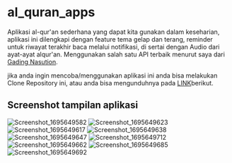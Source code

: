 # al_quran_apps
Aplikasi al-qur'an sederhana yang dapat kita gunakan dalam keseharian, aplikasi ini dilengkapi dengan feature tema gelap dan terang, reminder untuk riwayat terakhir baca melalui notifikasi, di sertai dengan Audio dari ayat-ayat alqur'an.
Menggunakan salah satu API terbaik menurut saya dari [Gading Nasution](https://github.com/gadingnst/quran-api).

jika anda ingin mencoba/menggunakan aplikasi ini anda bisa melakukan Clone Repository ini, atau anda bisa mengunduhnya pada [LINK](https://drive.google.com/file/d/1nWHPI2yq-w6ceEIv1PDvC8doI0_atQDG/view?usp=sharing)berikut.

## Screenshot tampilan aplikasi

![Screenshot_1695649582](https://github.com/Angga-Nugraha/al_quran_apps/assets/76716099/745a0d67-7d9e-4bf4-a25a-ed2a4c0efd09|width=200px)
![Screenshot_1695649623](https://github.com/Angga-Nugraha/al_quran_apps/assets/76716099/c87ad3fe-1937-45c9-a8d6-89b54286ea3e|width=200px)
![Screenshot_1695649617](https://github.com/Angga-Nugraha/al_quran_apps/assets/76716099/864ce2b7-70d2-4fc3-a924-242ace96ac97|width=200px)
![Screenshot_1695649638](https://github.com/Angga-Nugraha/al_quran_apps/assets/76716099/bca1e4ce-47d6-431c-8a0b-48ea8d50e6af|width=200px)
![Screenshot_1695649647](https://github.com/Angga-Nugraha/al_quran_apps/assets/76716099/ee7f42de-0406-487d-b302-8b48b4e0da37|width=200px)
![Screenshot_1695649712](https://github.com/Angga-Nugraha/al_quran_apps/assets/76716099/f3423c7e-8274-4956-8b62-eab82850de91|width=200px)
![Screenshot_1695649662](https://github.com/Angga-Nugraha/al_quran_apps/assets/76716099/7c21856f-2dd2-4608-ac77-18316a16b6dc|width=200px)
![Screenshot_1695649685](https://github.com/Angga-Nugraha/al_quran_apps/assets/76716099/8ad50c82-1a90-4214-b2b7-559adb9c934c|width=200px)
![Screenshot_1695649692](https://github.com/Angga-Nugraha/al_quran_apps/assets/76716099/55e7ec81-d655-4526-bd4e-75a6b85d955a|width=200px)
